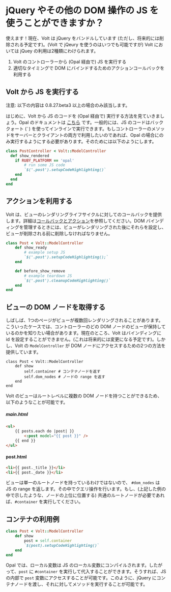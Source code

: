 # jQuery やその他の DOM 操作の JS を使うことができますか？

使えます！現在、Volt は jQuery をバンドルしています (ただし、将来的には削除される予定です)。(Volt で jQeury を使うのはいつでも可能ですが) Volt においては jQuey の利用は2種類にわけられます。

1. Volt のコントローラーから (Opal 経由で) JS を実行する
2. 適切なタイミングで DOM にバインドするためのアクションコールバックを利用する

## Volt から JS を実行する

注意: 以下の内容は 0.8.27.beta3 以上の場合のみ該当します。

はじめに、Volt から JS のコードを  (Opal 経由で) 実行する方法を見ていきましょう。Opal のドキュメントは [こちら](http://opalrb.org/docs/compiled_ruby/) です。一般的には、JS のコードはバッククォート (``` ` ```) を使ってインラインで実行できます。もしコントローラーのメソッドをサーバーとクライアントの両方で利用したいのであれば、Opal の場合にのみ実行するようにする必要があります。そのためには以下のようにします。

```ruby
class PostController < Volt::ModelController
  def show_rendered
    if RUBY_PLATFORM == 'opal'
        # run some JS code
        `$('.post').setupCodeHighlighting()`
    end
  end
end
```

## アクションを利用する

Volt は、ビューのレンダリングライフサイクルに対してのコールバックを提供します。詳細は[コールバックとアクション](../docs/callbacks_and_actions.html)を参照してください。DOM バインディングを管理するときには、ビューがレンダリングされた後にそれらを設定し、ビューが削除される前に削除しなければなりません。

```ruby
class Post < Volt::ModelController
    def show_ready
        # example setup JS
        `$('.post').setupCodeHighlighting();`
    end

    def before_show_remove
        # example teardown JS
        `$('.post').cleanupCodeHighlighting()`
    end
end
```

## ビューの DOM ノードを取得する

しばしば、1つのページがビューが複数回レンダリングされることがあります。こういったケースでは、コントローラーのどの DOM ノードのビューが保持しているのかを知りたい場合があります。現在のところ、Volt はバインディングに id を設定することができません。(これは将来的には変更になる予定です)。しかし、Volt の ```ModelController``` が DOM ノードにアクセスするための2つの方法を提供しています。

```
class Post < Volt::ModelController
    def show
        self.container # コンテナノードを返す
        self.dom_nodes # ノードの range を返す
    end
end
```

Volt のビューはルートレベルに複数の DOM ノードを持つことができるため、以下のようなことが可能です。

##### main.html

```html
<ul>
    {{ posts.each do |post| }}
        <:post model="{{ post }}" />
    {{ end }}
</ul>
```

#### post.html

```html
<li>{{ post._title }}</li>
<li>{{ post._date }}</li>
```

ビューは単一のルートノードを持っているわけではないので、 ```#dom_nodes``` は JS の range を返します。その中でクエリ操作を行います。もし、(上記した例の中で示したような、ノードの上位に位置する) 共通のルートノードが必要であれば、```#container``` を実行してください。

## コンテナの利用例

```ruby
class Post < Volt::ModelController
    def show
        post = self.container
        `$(post).setupCodeHighlighting()`
    end
end
```

Opal では、ローカル変数は JS のローカル変数にコンパイルされます。したがって、```post``` に ```#container``` を実行して代入することができます。そうすれば、JS の内部で ```post``` 変数にアクセスすることが可能です。このように、jQuery にコンテナノードを渡し、それに対してメソッドを実行することが可能です。
